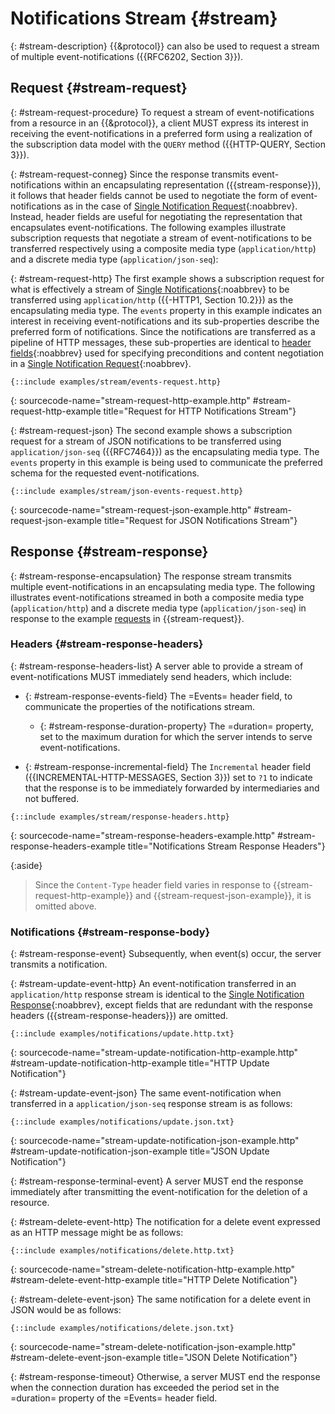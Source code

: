 # Notifications Stream {#stream}

{: #stream-description}
{{&protocol}} can also be used to request a stream of multiple event-notifications ({{RFC6202, Section 3}}).

## Request {#stream-request}

{: #stream-request-procedure}
To request a stream of event-notifications from a resource in an {{&protocol}}, a client MUST express its interest in receiving the event-notifications in a preferred form using a realization of the subscription data model with the `QUERY` method ({{HTTP-QUERY, Section 3}}).

{: #stream-request-conneg}
Since the response transmits event-notifications within an encapsulating representation ({{stream-response}}), it follows that header fields cannot be used to negotiate the form of event-notifications as in the case of [Single Notification Request](#single-notification-request){:noabbrev}. Instead, header fields are useful for negotiating the representation that encapsulates event-notifications. The following examples illustrate subscription requests that negotiate a stream of event-notifications to be transferred respectively using a composite media type (`application/http`) and a discrete media type (`application/json-seq`):

{: #stream-request-http}
The first example shows a subscription request for what is effectively a stream of [Single Notifications](#single-notification){:noabbrev} to be transferred using `application/http` ({{-HTTP1, Section 10.2}}) as the encapsulating media type. The `events` property in this example indicates an interest in receiving event-notifications and its sub-properties describe the preferred form of notifications. Since the notifications are transferred as a pipeline of HTTP messages, these sub-properties are identical to [header fields](#single-notification-request-conneg){:noabbrev} used for specifying preconditions and content negotiation in a [Single Notification Request](#single-notification-request){:noabbrev}.

~~~ http-message
{::include examples/stream/events-request.http}
~~~
{: sourcecode-name="stream-request-http-example.http" #stream-request-http-example title="Request for HTTP Notifications Stream"}

{: #stream-request-json}
The second example shows a subscription request for a stream of JSON notifications to be transferred using `application/json-seq` ({{RFC7464}}) as the encapsulating media type. The `events` property in this example is being used to communicate the preferred schema for the requested event-notifications.

~~~ http-message
{::include examples/stream/json-events-request.http}
~~~
{: sourcecode-name="stream-request-json-example.http" #stream-request-json-example title="Request for JSON Notifications Stream"}

## Response {#stream-response}

{: #stream-response-encapsulation}
The response stream transmits multiple event-notifications in an encapsulating media type. The following illustrates event-notifications streamed in both a composite media type (`application/http`) and a discrete media type (`application/json-seq`) in response to the example [requests](#stream-request) in {{stream-request}}.

### Headers {#stream-response-headers}

{: #stream-response-headers-list}
A server able to provide a stream of event-notifications MUST immediately send headers, which include:

+ {: #stream-response-events-field}
The =Events= header field, to communicate the properties of the notifications stream.

    + {: #stream-response-duration-property}
    The =duration= property, set to the maximum duration for which the server intends to serve event-notifications.

+ {: #stream-response-incremental-field}
The `Incremental` header field ({{INCREMENTAL-HTTP-MESSAGES, Section 3}}) set to `?1` to indicate that the response is to be immediately forwarded by intermediaries and not buffered.

~~~ http-message
{::include examples/stream/response-headers.http}

~~~
{: sourcecode-name="stream-response-headers-example.http" #stream-response-headers-example title="Notifications Stream Response Headers"}

{:aside}
> Since the `Content-Type` header field varies in response to {{stream-request-http-example}} and {{stream-request-json-example}}, it is omitted above.

### Notifications {#stream-response-body}

{: #stream-response-event}
Subsequently, when event(s) occur, the server transmits a notification.

{: #stream-update-event-http}
An event-notification transferred in an `application/http` response stream is identical to the [Single Notification Response](#single-notification-response){:noabbrev}, except fields that are redundant with the response headers ({{stream-response-headers}}) are omitted.

~~~ http-message
{::include examples/notifications/update.http.txt}
~~~
{: sourcecode-name="stream-update-notification-http-example.http" #stream-update-notification-http-example title="HTTP Update Notification"}

{: #stream-update-event-json}
The same event-notification when transferred in a `application/json-seq` response stream is as follows:

~~~
{::include examples/notifications/update.json.txt}
~~~
{: sourcecode-name="stream-update-notification-json-example.http" #stream-update-notification-json-example title="JSON Update Notification"}

{: #stream-response-terminal-event}
A server MUST end the response immediately after transmitting the event-notification for the deletion of a resource.

{: #stream-delete-event-http}
The notification for a delete event expressed as an HTTP message might be as follows:

~~~ http-message
{::include examples/notifications/delete.http.txt}
~~~
{: sourcecode-name="stream-delete-notification-http-example.http" #stream-delete-event-http-example title="HTTP Delete Notification"}

{: #stream-delete-event-json}
The same notification for a delete event in JSON would be as follows:

~~~
{::include examples/notifications/delete.json.txt}
~~~
{: sourcecode-name="stream-delete-notification-json-example.http" #stream-delete-event-json-example title="JSON Delete Notification"}

{: #stream-response-timeout}
Otherwise, a server MUST end the response when the connection duration has exceeded the period set in the =duration= property of the =Events= header field.
